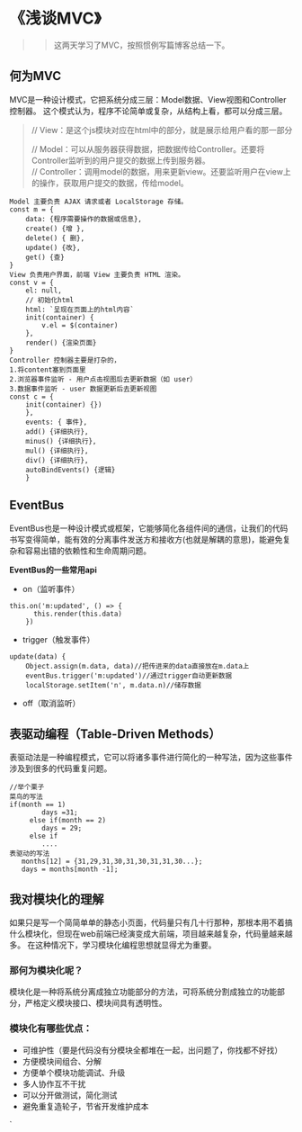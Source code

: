 # 《浅谈MVC》
>>这两天学习了MVC，按照惯例写篇博客总结一下。
## 何为MVC
MVC是一种设计模式，它把系统分成三层：Model数据、View视图和Controller控制器。
这个模式认为，程序不论简单或复杂，从结构上看，都可以分成三层。
<blockquote>
// View：是这个js模块对应在html中的部分，就是展示给用户看的那一部分  
  
// Model：可以从服务器获得数据，把数据传给Controller。还要将Controller监听到的用户提交的数据上传到服务器。    
// Controller：调用model的数据，用来更新view。还要监听用户在view上的操作，获取用户提交的数据，传给model。
</blockquote>

```
Model 主要负责 AJAX 请求或者 LocalStorage 存储。
const m = {
    data: {程序需要操作的数据或信息},
    create() {增 },
    delete() { 删},
    update() {改},
    get() {查}
}
View 负责用户界面，前端 View 主要负责 HTML 渲染。
const v = {
    el: null,
    // 初始化html
    html: `呈现在页面上的html内容`
    init(container) {
        v.el = $(container)
    },
    render() {渲染页面}
}
Controller 控制器主要是打杂的，
1.将content塞到页面里
2.浏览器事件监听 - 用户点击视图后去更新数据（如 user）
3.数据事件监听 - user 数据更新后去更新视图
const c = {
    init(container) {})
    }, 
    events: { 事件}, 
    add() {详细执行},
    minus() {详细执行},
    mul() {详细执行},
    div() {详细执行},
    autoBindEvents() {逻辑}
    }
```
## EventBus 
EventBus也是一种设计模式或框架，它能够简化各组件间的通信，让我们的代码书写变得简单，能有效的分离事件发送方和接收方(也就是解耦的意思)，能避免复杂和容易出错的依赖性和生命周期问题。  

**EventBus的一些常用api**
* on（监听事件）
```
this.on('m:updated', () => {
      this.render(this.data)
    })
```
* trigger（触发事件）
```
update(data) {
    Object.assign(m.data, data)//把传进来的data直接放在m.data上
    eventBus.trigger('m:updated')//通过trigger自动更新数据
    localStorage.setItem('n', m.data.n)//储存数据
```
* off（取消监听）
  
## 表驱动编程（Table-Driven Methods）
表驱动法是一种编程模式，它可以将诸多事件进行简化的一种写法，因为这些事件涉及到很多的代码重复问题。
```angular2
//举个栗子
菜鸟的写法
if(month == 1)
        days =31;
     else if(month == 2)
        days = 29;
     else if
        ....
表驱动的写法
   months[12] = {31,29,31,30,31,30,31,31,30...};
   days = months[month -1];

```
## 我对模块化的理解
如果只是写一个简简单单的静态小页面，代码量只有几十行那种，那根本用不着搞什么模块化，但现在web前端已经演变成大前端，项目越来越复杂，代码量越来越多。
在这种情况下，学习模块化编程思想就显得尤为重要。
### 那何为模块化呢？
模块化是一种将系统分离成独立功能部分的方法，可将系统分割成独立的功能部分，严格定义模块接口、模块间具有透明性。
### 模块化有哪些优点：
* 可维护性（要是代码没有分模块全都堆在一起，出问题了，你找都不好找）
* 方便模块间组合、分解
* 方便单个模块功能调试、升级
* 多人协作互不干扰
* 可以分开做测试，简化测试
* 避免重复造轮子，节省开发维护成本

`

